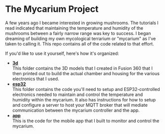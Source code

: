 # The Mycarium Project

A few years ago I became interested in growing mushrooms. The tutorials I read indicated that maintaining the temperature and humidity of the mushrooms between a fairly narrow range was key to success. I began dreaming of building my own mycological terrarium or "mycarium" as I've taken to calling it. This repo contains all of the code related to that effort.

If you'd like to use it yourself, here's how it's organized:

* [**3d**](3d/)<br>
  This folder contains the 3D models that I created in Fusion 360 that I then printed out to build the actual chamber and housing for the various electronics that I used.
* [**esp32**](esp32/)<br>
  This folder contains the code you'll need to setup and ESP32-controlled electronics needed to maintain and control the temperature and humidity within the mycarium. It also has instructions for how to setup and configure a server to host your MQTT broker that will mediate communication between the mycarium controller and the app.
* [**app**](app/)<br>
  This is the code for the mobile app that I built to monitor and control the mycarium.
